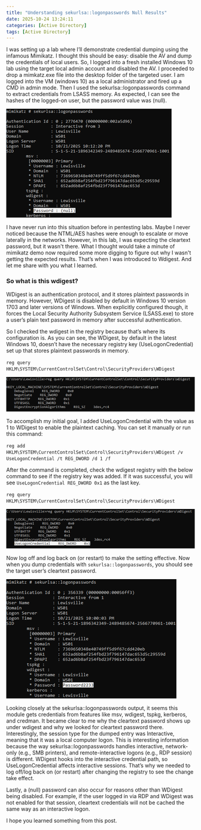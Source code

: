 ```yaml
---
title: "Understanding sekurlsa::logonpasswords Null Results"
date: 2025-10-24 13:24:11
categories: [Active Directory]
tags: [Active Directory]
---
```


I was setting up a lab where I’ll demonstrate credential dumping using the infamous Mimikatz. I thought this should be easy: disable the AV and dump the credentials of local users. So, I logged into a fresh installed Windows 10 lab using the target local admin account and disabled the AV. I proceeded to drop a mimkatz.exe file into the desktop folder of the targeted user. I am logged into the VM (windows 10) as a local administrator and fired up a CMD in admin mode. Then I used the sekurlsa::logonpasswords command to extract credentials from LSASS memory. As expected, I can see the hashes of the logged-on user, but the password value was (null).

![password null](/images/2025/10-24-password-null.png)

I have never run into this situation before in pentesting labs. Maybe I never noticed because the NTML/AES hashes were enough to escalate or move laterally in the networks. However, in this lab, I was expecting the cleartext password, but it wasn't there. What I thought would take a minute of mimikatz demo now required some more digging to figure out why I wasn't getting the expected results. That’s when I was introduced to Wdigest. And let me share with you what I learned. 

### So what is this wdigest?
WDigest is an authentication protocol, and it stores plaintext passwords in memory. However, WDigest is disabled by default in Windows 10 version 1703 and later versions of Windows. When explicitly configured though, it forces the Local Security Authority Subsystem Service (LSASS.exe) to store a user’s plain text password in memory after successful authentication.

So I checked the wdigest in the registry because that’s where its configuration is. As you can see, the WDigest, by default in the latest Windows 10, doesn’t have the necessary registry key (UseLogonCredential) set up that stores plaintext passwords in memory.

`reg query HKLM\SYSTEM\CurrentControlSet\Control\SecurityProviders\WDigest`

![wdigest](/images/2025/10-24-wdigest.png)


To accomplish my initial goal, I added UseLogonCredential with the value as 1 to WDigest to enable the plaintext caching. You can set it manually or run this command:

`reg add HKLM\SYSTEM\CurrentControlSet\Control\SecurityProviders\WDigest /v UseLogonCredential /t REG_DWORD /d 1 /f`

After the command is completed, check the wdigest registry with the below command to see if the registry key was added. If it was successful, you will see `UseLogonCredential REG_DWORD 0x1` as the last key.

`reg query HKLM\SYSTEM\CurrentControlSet\Control\SecurityProviders\WDigest`

![uselogoncreds](/images/2025/10-24-uselogoncredentials.png)

Now log off and log back on (or restart) to make the setting effective. Now when you dump credentials with `sekurlsa::logonpasswords`, you should see the target user’s cleartext password.

![plaintext password](/images/2025/10-24-plaintext.png)

Looking closely at the sekurlsa::logonpasswords output, it seems this module gets credentials from features like msv, wdigest, tspkg, kerberos, and credman. It became clear to me why the cleartext password shows up under wdigest and why we looked for cleartext password there.
Interestingly, the session type for the dumped entry was Interactive, meaning that it was a local computer logon. This is interesting information because the way sekurlsa::logonpasswords handles interactive, network-only (e.g., SMB printers), and remote-interactive logons (e.g., RDP session) is different. WDigest hooks into the interactive credential path, so UseLogonCredential affects interactive sessions. That’s why we needed to log off/log back on (or restart) after changing the registry to see the change take effect.

Lastly, a (null) password can also occur for reasons other than WDigest being disabled. For example, if the user logged in via RDP and WDigest was not enabled for that session, cleartext credentials will not be cached the same way as an interactive logon.

I hope you learned something from this post.
